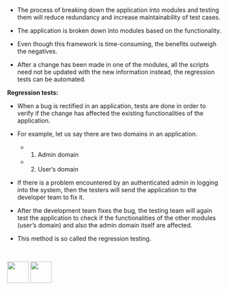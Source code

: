 
- The process of breaking down the application into modules and testing them will reduce redundancy and increase maintainability of test cases.

- The application is broken down into modules based on the functionality.

- Even though this framework is time-consuming, the benefits outweigh the negatives.

- After a change has been made in one of the modules, all the scripts need not be updated with the new information instead, the regression tests can be automated. 

<b>Regression tests:</b>

- When a bug is rectified in an application, tests are done in order to verify if the change has affected the existing functionalities of the application. 

- For example, let us say there are two domains in an application. <br>

  - 1) Admin domain<br> 
  - 2) User’s domain<br>
  
- If there is a problem encountered by an authenticated admin in logging into the system, then the testers will send the application to the developer team to fix it. 

- After the development team fixes the bug, the testing team will again test the application to check if the functionalities of the other modules (user’s domain) and also the admin domain itself are affected.

- This method is so called the regression testing.

<br>

[<img src="https://cloud.githubusercontent.com/assets/14101008/10718970/e8253ecc-7b43-11e5-8fcb-af3acab64686.png" width="50" height="50"></img>](https://github.com/hariniiyer/CSCI-5828_Presentation2_Testing-Frameworks/blob/master/modularcon1.md)
[<img src="https://cloud.githubusercontent.com/assets/14101008/10718969/e5b6db32-7b43-11e5-886a-b848ca79f105.png" width="50" height="50"></img>](https://github.com/hariniiyer/CSCI-5828_Presentation2_Testing-Frameworks/blob/master/mod3.md)

